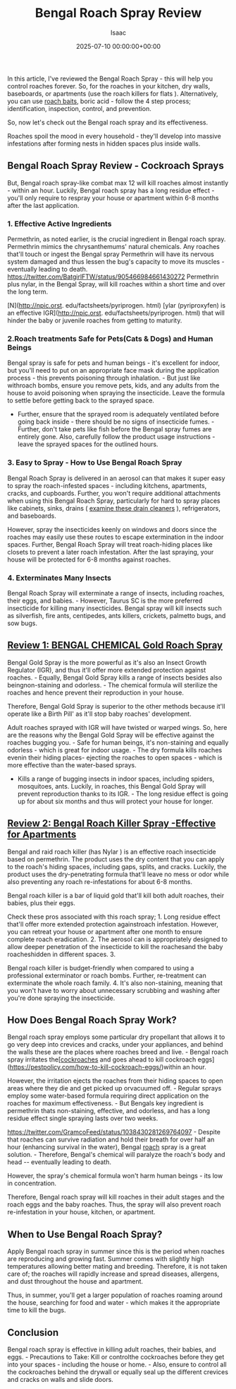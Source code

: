 ﻿---
title: Bengal Roach Spray Review
description: In this article, I've reviewed the Bengal Roach Spray - this will help you control roaches forever. So, for the roaches in your kitchen, dry walls,...
slug: /bengal-roach-spray-review/
date: 2025-07-10 00:00:00+00:00
lastmod: 2025-07-10 00:00:00+03:00
author: Isaac
categories:
- Cockroaches
- Product Reviews
tags:
- cockroaches
- bengal
- roach
layout: post
---

In this article, I've reviewed the Bengal Roach Spray - this will help you control roaches forever. So, for the roaches in your kitchen, dry walls, baseboards, or apartments (use the roach killers for flats ). Alternatively, you can use [roach baits](https://pestpolicy.com/best-roach-bait/), boric acid - follow the 4 step process; identification, inspection, control, and prevention.

So, now let's check out the Bengal roach spray and its effectiveness.

Roaches spoil the mood in every household - they'll develop into massive infestations after forming nests in hidden spaces plus inside walls.

##  Bengal Roach Spray Review - Cockroach Sprays

But, Bengal roach spray-like combat max 12 will kill roaches almost instantly - within an hour. Luckily, Bengal roach spray has a long residue effect - you'll only require to respray your house or apartment within 6-8 months after the last application.

###  1. Effective Active Ingredients

Permethrin, as noted earlier, is the crucial ingredient in Bengal roach spray. Permethrin mimics the chrysanthemums' natural chemicals. Any roaches that'll touch or ingest the Bengal spray Permethrin will have its nervous system damaged and thus lessen the bug's capacity to move its muscles - eventually leading to death. https://twitter.com/BatgirlFTW/status/905466984661430272 Permethrin plus nylar, in the Bengal Spray, will kill roaches within a short time and over the long term.

[N](http://npic.orst. edu/factsheets/pyriprogen. html) [ylar (pyriproxyfen) is an effective IGR](http://npic.orst. edu/factsheets/pyriprogen. html) that will hinder the baby or juvenile roaches from getting to maturity.

###  2.Roach treatments Safe for Pets(Cats & Dogs) and Human Beings

Bengal spray is safe for pets and human beings - it's excellent for indoor, but you'll need to put on an appropriate face mask during the application process - this prevents poisoning through inhalation. - But just like withroach bombs, ensure you remove pets, kids, and any adults from the house to avoid poisoning when spraying the insecticide. Leave the formula to settle before getting back to the sprayed space.

- Further, ensure that the sprayed room is adequately ventilated before going back inside - there should be no signs of insecticide fumes. - Further, don't take pets like fish before the Bengal spray fumes are entirely gone. Also, carefully follow the product usage instructions - leave the sprayed spaces for the outlined hours.

###  3. Easy to Spray - How to Use Bengal Roach Spray

Bengal Roach Spray is delivered in an aerosol can that makes it super easy to spray the roach-infested spaces - including kitchens, apartments, cracks, and cupboards. Further, you won't require additional attachments when using this Bengal Roach Spray, particularly for hard to spray places like cabinets, sinks, drains ( [examine these drain cleaners](https://pestpolicy.com/best-drain-cleaner//) ), refrigerators, and baseboards.

However, spray the insecticides keenly on windows and doors since the roaches may easily use these routes to escape extermination in the indoor spaces. Further, Bengal Roach Spray will treat roach-hiding places like closets to prevent a later roach infestation. After the last spraying, your house will be protected for 6-8 months against roaches.

###  4. Exterminates Many Insects

Bengal Roach Spray will exterminate a range of insects, including roaches, their eggs, and babies. - However, Taurus SC is the more preferred insecticide for killing many insecticides. Bengal spray will kill insects such as silverfish, fire ants, centipedes, ants killers, crickets, palmetto bugs, and sow bugs.

##  [Review 1: BENGAL CHEMICAL Gold Roach Spray](https://www.amazon.com/dp/B0015I3ESG/?tag=p-policy-20)

Bengal Gold Spray is the more powerful as it's also an Insect Growth Regulator (IGR), and thus it'll offer more extended protection against roaches. - Equally, Bengal Gold Spray kills a range of insects besides also beingnon-staining and odorless. - The chemical formula will sterilize the roaches and hence prevent their reproduction in your house.

Therefore, Bengal Gold Spray is superior to the other methods because it'll operate like a Birth Pill' as it'll stop baby roaches' development.

Adult roaches sprayed with IGR will have twisted or warped wings. So, here are the reasons why the Bengal Gold Spray will be effective against the roaches bugging you. - Safe for human beings, it's non-staining and equally odorless - which is great for indoor usage. - The dry formula kills roaches evenin their hiding places- ejecting the roaches to open spaces - which is more effective than the water-based sprays.

- Kills a range of bugging insects in indoor spaces, including spiders, mosquitoes, ants. Luckily, in roaches, this Bengal Gold Spray will prevent reproduction thanks to its IGR. - The long residue effect is going up for about six months and thus will protect your house for longer.

##  [Review 2: Bengal Roach Killer Spray -Effective for Apartments](https://www.amazon.com/dp/B00KROV7H4/?tag=p-policy-20)

Bengal and raid roach killer (has Nylar ) is an effective roach insecticide based on permethrin. The product uses the dry content that you can apply to the roach's hiding spaces, including gaps, splits, and cracks. Luckily, the product uses the dry-penetrating formula that'll leave no mess or odor while also preventing any roach re-infestations for about 6-8 months.

Bengal roach killer is a bar of liquid gold that'll kill both adult roaches, their babies, plus their eggs.

Check these pros associated with this roach spray; 1. Long residue effect that'll offer more extended protection againstroach infestation. However, you can retreat your house or apartment after one month to ensure complete roach eradication. 2. The aerosol can is appropriately designed to allow deeper penetration of the insecticide to kill the roachesand the baby roacheshidden in different spaces. 3.

Bengal roach killer is budget-friendly when compared to using a professional exterminator or roach bombs. Further, re-treatment can exterminate the whole roach family. 4. It's also non-staining, meaning that you won't have to worry about unnecessary scrubbing and washing after you're done spraying the insecticide.

##  How Does Bengal Roach Spray Work?

Bengal roach spray employs some particular dry propellant that allows it to go very deep into crevices and cracks, under your appliances, and behind the walls these are the places where roaches breed and live. - Bengal roach spray irritates the[[cockroaches](https://pestpolicy.com/best-roach-bait/) and goes ahead to kill cockroach eggs](https://pestpolicy.com/how-to-kill-cockroach-eggs/)within an hour.

However, the irritation ejects the roaches from their hiding spaces to open areas where they die and get picked up orvacuumed off. - Regular sprays employ some water-based formula requiring direct application on the roaches for maximum effectiveness. - But Bengals key ingredient is permethrin thats non-staining, effective, and odorless, and has a long residue effect single spraying lasts over two weeks.

https://twitter.com/GramcoFeed/status/1038430281269764097 - Despite that roaches can survive radiation and hold their breath for over half an hour (enhancing survival in the water), Bengal [roach](https://pestpolicy.com/best-roach-killer-for-apartments/) spray is a great solution. - Therefore, Bengal's chemical will paralyze the roach's body and head -- eventually leading to death.

However, the spray's chemical formula won't harm human beings - its low in concentration.

Therefore, Bengal roach spray will kill roaches in their adult stages and the roach eggs and the baby roaches. Thus, the spray will also prevent roach re-infestation in your house, kitchen, or apartment.

##  When to Use Bengal Roach Spray?

Apply Bengal roach spray in summer since this is the period when roaches are reproducing and growing fast. Summer comes with slightly high temperatures allowing better mating and breeding. Therefore, it is not taken care of; the roaches will rapidly increase and spread diseases, allergens, and dust throughout the house and apartment.

Thus, in summer, you'll get a larger population of roaches roaming around the house, searching for food and water - which makes it the appropriate time to kill the bugs.

##  Conclusion

Bengal roach spray is effective in killing adult roaches, their babies, and eggs. - Precautions to Take: Kill or controlthe cockroaches before they get into your spaces - including the house or home. - Also, ensure to control all the cockroaches behind the drywall or equally seal up the different crevices and cracks on walls and slide doors.

